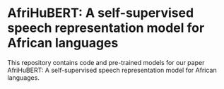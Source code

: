 # AfriHuBERT: A self-supervised speech representation model for African languages

This repository contains code and pre-trained models for our paper AfriHuBERT: A self-supervised speech representation model for African languages. 
